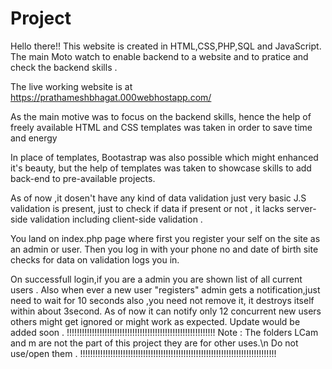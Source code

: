# Project
Hello there!! This website is created in HTML,CSS,PHP,SQL and JavaScript. The main Moto watch to enable backend to a website and to pratice and check the backend skills .

The live working website is at https://prathameshbhagat.000webhostapp.com/

As the main motive was to focus on the backend skills, hence the help of freely available HTML and CSS templates was taken in order to save time and energy

In place of templates,  Bootastrap was also possible which might enhanced it's beauty, but the help of templates was taken to showcase skills to add back-end to pre-available projects.

As of now ,it dosen't have any kind of data validation just very basic J.S validation is present, just to check if data if present or not , it lacks server-side validation including client-side validation .

You land on index.php page where first you register your self on the site as an admin or user. Then you log in with your phone no and date of birth site checks for data on validation logs you in.

On successfull login,if you are a admin you are shown list of all current users . Also when ever a new user "registers" admin gets a notification,just need to wait for 10 seconds also ,you need not remove it, it  destroys itself within about 3second.
As of now it can notify only 12 concurrent new users others might get ignored or might work as expected.
Update would be added soon .
!!!!!!!!!!!!!!!!!!!!!!!!!!!!!!!!!!!!!!!!!!!!!!!!!!!!!!!!!!!
Note : The folders LCam and m are not the part of this project they are for other uses.\n Do not use/open them .
!!!!!!!!!!!!!!!!!!!!!!!!!!!!!!!!!!!!!!!!!!!!!!!!!!!!!!!!!!!!!!!!!!!!!!!!!!!!!!
